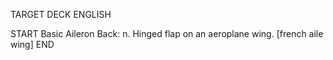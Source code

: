 TARGET DECK
ENGLISH

START
Basic
Aileron
Back: n. Hinged flap on an aeroplane wing. [french aile wing]
END
